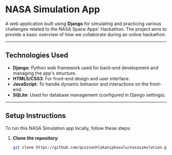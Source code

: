 # NASA Simulation App

A web application built using **Django** for simulating and practicing various challenges related to the NASA Space Apps' Hackathon.
The project aims to provide a basic overview of how we collaborate during an online hackathon.

---

## Technologies Used

- **Django**: Python web framework used for back-end development and managing the app's structure.
- **HTML5/CSS3**: For front-end design and user interface.
- **JavaScript**: To handle dynamic behavior and interactions on the front-end.
- **SQLite**: Used for database management (configured in Django settings).

---

## Setup Instructions

To run this NASA Simulation app locally, follow these steps:

1. **Clone the repository**:

   ```bash
   git clone https://github.com/qinisonhlakaniphoxulu/nasasimulation.git
